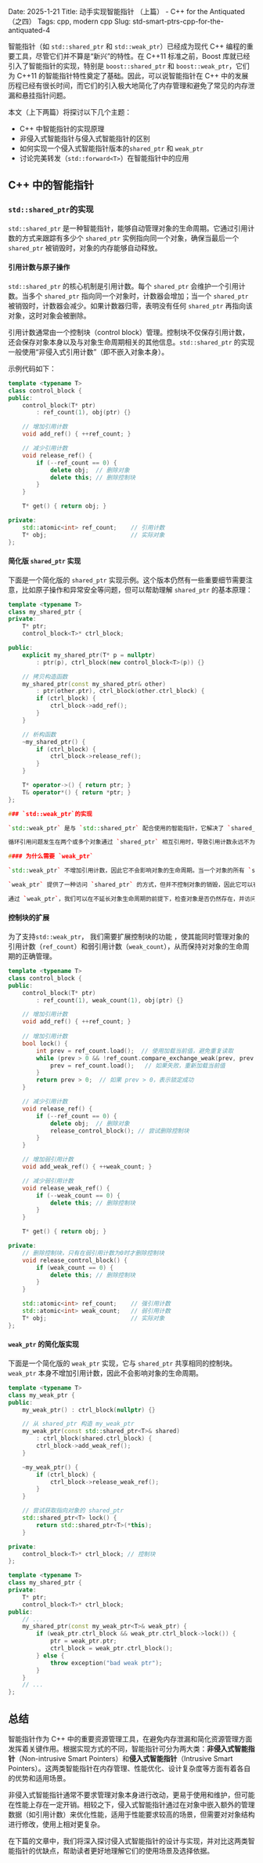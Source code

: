 Date: 2025-1-21
Title: 动手实现智能指针 （上篇） - C++ for the Antiquated（之四）
Tags: cpp, modern cpp
Slug: std-smart-ptrs-cpp-for-the-antiquated-4

智能指针（如 `std::shared_ptr` 和 `std::weak_ptr`）已经成为现代 C++ 编程的重要工具，尽管它们并不算是“新兴”的特性。在 C++11 标准之前，Boost 库就已经引入了智能指针的实现，特别是 `boost::shared_ptr` 和 `boost::weak_ptr`，它们为 C++11 的智能指针特性奠定了基础。因此，可以说智能指针在 C++ 中的发展历程已经有很长时间，而它们的引入极大地简化了内存管理和避免了常见的内存泄漏和悬挂指针问题。

本文（上下两篇）将探讨以下几个主题：

* C++ 中智能指针的实现原理
* 非侵入式智能指针与侵入式智能指针的区别
* 如何实现一个侵入式智能指针版本的`shared_ptr` 和 `weak_ptr`
* 讨论完美转发（`std::forward<T>`）在智能指针中的应用

## C++ 中的智能指针

### `std::shared_ptr`的实现

`std::shared_ptr` 是一种智能指针，能够自动管理对象的生命周期。它通过引用计数的方式来跟踪有多少个 `shared_ptr` 实例指向同一个对象，确保当最后一个 `shared_ptr` 被销毁时，对象的内存能够自动释放。

#### 引用计数与原子操作

`std::shared_ptr` 的核心机制是引用计数。每个 `shared_ptr` 会维护一个引用计数。当多个 `shared_ptr` 指向同一个对象时，计数器会增加；当一个 `shared_ptr` 被销毁时，计数器会减少。如果计数器归零，表明没有任何 `shared_ptr` 再指向该对象，这时对象会被删除。

引用计数通常由一个控制块（control block）管理。控制块不仅保存引用计数，还会保存对象本身以及与对象生命周期相关的其他信息。`std::shared_ptr` 的实现一般使用“非侵入式引用计数”（即不嵌入对象本身）。

示例代码如下：

```cpp
template <typename T>
class control_block {
public:
    control_block(T* ptr)
        : ref_count(1), obj(ptr) {}

    // 增加引用计数
    void add_ref() { ++ref_count; }

    // 减少引用计数
    void release_ref() {
        if (--ref_count == 0) {
            delete obj;  // 删除对象
            delete this; // 删除控制块
        }
    }

    T* get() { return obj; }

private:
    std::atomic<int> ref_count;    // 引用计数
    T* obj;                        // 实际对象
};
```

#### 简化版 `shared_ptr` 实现

下面是一个简化版的 `shared_ptr` 实现示例。这个版本仍然有一些重要细节需要注意，比如原子操作和异常安全等问题，但可以帮助理解 `shared_ptr` 的基本原理：

```cpp
template <typename T>
class my_shared_ptr {
private:
    T* ptr;
    control_block<T>* ctrl_block;

public:
    explicit my_shared_ptr(T* p = nullptr) 
        : ptr(p), ctrl_block(new control_block<T>(p)) {}

    // 拷贝构造函数
    my_shared_ptr(const my_shared_ptr& other) 
        : ptr(other.ptr), ctrl_block(other.ctrl_block) {
        if (ctrl_block) {
            ctrl_block->add_ref();
        }
    }

    // 析构函数
    ~my_shared_ptr() {
        if (ctrl_block) {
            ctrl_block->release_ref();
        }
    }

    T* operator->() { return ptr; }
    T& operator*() { return *ptr; }
};

### `std::weak_ptr`的实现

`std::weak_ptr` 是与 `std::shared_ptr` 配合使用的智能指针，它解决了 `shared_ptr` 在某些场景下的循环引用问题。

循环引用问题发生在两个或多个对象通过 `shared_ptr` 相互引用时，导致引用计数永远不为零，从而引发内存泄漏。为了避免这个问题，我们引入了 `weak_ptr`。

#### 为什么需要 `weak_ptr`

`std::weak_ptr` 不增加引用计数，因此它不会影响对象的生命周期。当一个对象的所有 `shared_ptr` 被销毁后，`weak_ptr` 将变为“悬挂”状态。这与普通指针的“空悬指针”（dangling pointer）不同，空悬的 `weak_ptr` 会返回空指针 `nullptr`，表明该对象的生命周期已经结束。

`weak_ptr` 提供了一种访问 `shared_ptr` 的方式，但并不控制对象的销毁，因此它可以有效避免循环引用问题。

通过 `weak_ptr`，我们可以在不延长对象生命周期的前提下，检查对象是否仍然存在，并访问它。具体来说，`weak_ptr` 可以通过调用 `lock()` 方法来创建一个 `shared_ptr`，如果对象还存在（即引用计数大于零），则返回一个有效的 `shared_ptr`，否则返回空指针。
```

#### 控制块的扩展

为了支持`std::weak_ptr`， 我们需要扩展控制块的功能 ，使其能同时管理对象的引用计数（`ref_count`）和弱引用计数（`weak_count`），从而保持对对象的生命周期的正确管理。

```cpp
template <typename T>
class control_block {
public:
    control_block(T* ptr)
        : ref_count(1), weak_count(1), obj(ptr) {}

    // 增加引用计数
    void add_ref() { ++ref_count; }
    
    // 增加引用计数
    bool lock() { 
        int prev = ref_count.load();  // 使用加载当前值，避免重复读取
        while (prev > 0 && !ref_count.compare_exchange_weak(prev, prev + 1)) {
            prev = ref_count.load();   // 如果失败，重新加载当前值
        }
        return prev > 0;  // 如果 prev > 0，表示锁定成功
    }

    // 减少引用计数
    void release_ref() {
        if (--ref_count == 0) {
            delete obj;  // 删除对象
            release_control_block(); // 尝试删除控制块
        }
    }

    // 增加弱引用计数
    void add_weak_ref() { ++weak_count; }

    // 减少弱引用计数
    void release_weak_ref() {
        if (--weak_count == 0) {
            delete this; // 删除控制块
        }
    }

    T* get() { return obj; }

private:
    // 删除控制块，只有在弱引用计数为0时才删除控制块
    void release_control_block() {
        if (weak_count == 0) {
            delete this; // 删除控制块
        }
    }

    std::atomic<int> ref_count;    // 强引用计数
    std::atomic<int> weak_count;   // 弱引用计数
    T* obj;                        // 实际对象
};
```

#### `weak_ptr` 的简化版实现

下面是一个简化版的 `weak_ptr` 实现，它与 `shared_ptr` 共享相同的控制块。`weak_ptr` 本身不增加引用计数，因此不会影响对象的生命周期。

```cpp
template <typename T>
class my_weak_ptr {
public:
    my_weak_ptr() : ctrl_block(nullptr) {}

    // 从 shared_ptr 构造 my_weak_ptr
    my_weak_ptr(const std::shared_ptr<T>& shared)
        : ctrl_block(shared.ctrl_block) {
        ctrl_block->add_weak_ref();
    }

    ~my_weak_ptr() {
        if (ctrl_block) {
            ctrl_block->release_weak_ref();
        }
    }

    // 尝试获取指向对象的 shared_ptr
    std::shared_ptr<T> lock() {
        return std::shared_ptr<T>(*this);
    }

private:
    control_block<T>* ctrl_block; // 控制块
};

template <typename T>
class my_shared_ptr {
private:
    T* ptr;
    control_block<T>* ctrl_block;
public:
    // ...
    my_shared_ptr(const my_weak_ptr<T>& weak_ptr) {
        if (weak_ptr.ctrl_block && weak_ptr.ctrl_block->lock()) {
            ptr = weak_ptr.ptr;
            ctrl_block = weak_ptr.ctrl_block();
        } else {
            throw exception("bad weak ptr");
        }
    }
    // ...
};
```

## 总结

智能指针作为 C++ 中的重要资源管理工具，在避免内存泄漏和简化资源管理方面发挥着关键作用。根据实现方式的不同，智能指针可分为两大类：**非侵入式智能指针**（Non-intrusive Smart Pointers）和**侵入式智能指针**（Intrusive Smart Pointers）。这两类智能指针在内存管理、性能优化、设计复杂度等方面有着各自的优势和适用场景。

非侵入式智能指针通常不要求管理对象本身进行改动，更易于使用和维护，但可能在性能上存在一定开销。相较之下，侵入式智能指针通过在对象中嵌入额外的管理数据（如引用计数）来优化性能，适用于性能要求较高的场景，但需要对对象结构进行修改，使用上相对更复杂。

在下篇的文章中，我们将深入探讨侵入式智能指针的设计与实现，并对比这两类智能指针的优缺点，帮助读者更好地理解它们的使用场景及选择依据。
